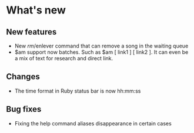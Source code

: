 # What's new

## New features
+ New $rm/$enlever command that can remove a song in the waiting queue 
+ $am support now batches. Such as $am [ link1 ] [ link2 ]. It can
even be a mix of text for research and direct link. 

## Changes
+ The time format in Ruby status bar is now hh:mm:ss

## Bug fixes
+ Fixing the help command aliases disappearance in certain cases
  

